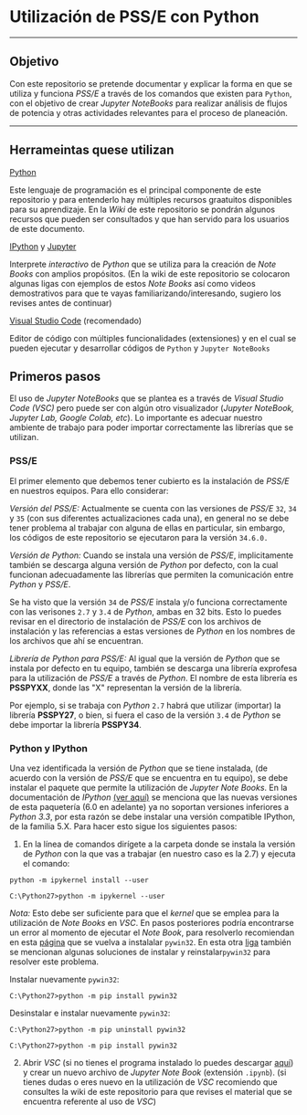 # Utilización de PSS/E con Python

---

## Objetivo

Con este repositorio se pretende documentar y explicar la forma en que se utiliza y funciona *PSS/E* a través de los comandos que existen para `Python`, con el objetivo de crear *Jupyter NoteBooks* para realizar análisis de flujos de potencia y otras actividades relevantes para el proceso de planeación.   

---

## Herrameintas quese utilizan

[Python](https://www.python.org/) 

Este lenguaje de programación es el principal componente de este repositorio y para entenderlo hay múltiples recursos graatuitos disponibles para su aprendizaje. En la *Wiki* de este repositorio se pondrán algunos recursos que pueden ser consultados y que han servido para los usuarios de este documento.

[IPython](https://ipython.readthedocs.io/en/stable/index.html) y [Jupyter](https://jupyter.org/) 

Interprete *interactivo* de _Python_ que se utiliza para la creación de *Note Books* con amplios propósitos. (En la wiki de este repositorio se colocaron algunas ligas con ejemplos de estos *Note Books* así como videos demostrativos para que te vayas familiarizando/interesando, sugiero los revises antes de continuar)  

[Visual Studio Code](https://code.visualstudio.com/) (recomendado) 

Editor de código con múltiples funcionalidades (extensiones) y en el cual se pueden ejecutar y desarrollar códigos de `Python` y `Jupyter NoteBooks`

## Primeros pasos

El uso de _Jupyter NoteBooks_ que se plantea es a través de *Visual Studio Code (VSC)* pero puede ser con algún otro visualizador (_Jupyter NoteBook, Jupyter Lab, Google Colab, etc_). Lo importante es adecuar nuestro ambiente de trabajo para poder importar correctamente las librerías que se utilizan.

### PSS/E

El primer elemento que debemos tener cubierto es la instalación de _PSS/E_ en nuestros equipos. Para ello considerar:

*Versión del PSS/E:* Actualmente se cuenta con las versiones de _PSS/E_ `32`, `34` y `35` (con sus diferentes actualizaciones cada una), en general no se debe tener problema al trabajar con alguna de ellas en particular, sin embargo, los códigos de este repositorio se ejecutaron para la versión `34.6.0.`

*Versión de Python:* Cuando se instala una versión de _PSS/E_, implicitamente también se descarga alguna versión de _Python_ por defecto, con la cual funcionan adecuadamente las librerías que permiten la comunicación entre _Python_ y _PSS/E_. 

Se ha visto que la versión `34` de _PSS/E_ instala y/o funciona correctamente con las verisones `2.7` y `3.4` de _Python_, ambas en 32 bits. Esto lo puedes revisar en el directorio de instalación de _PSS/E_ con los archivos de instalación y las referencias a estas versiones de _Python_ en los nombres de los archivos que ahí se encuentran.

*Librería de Python para PSS/E:* Al igual que la versión de _Python_ que se instala por defecto en tu equipo, también se descarga una librería exprofesa para la utilización de _PSS/E_ a través de _Python_. El nombre de esta librería es **PSSPYXX**, donde las "X" representan la versión de la librería. 

Por ejemplo, si se trabaja con _Python_ `2.7` habrá que utilizar (importar) la librería **PSSPY27**, o bien, si fuera el caso de la versión `3.4` de _Python_ se debe importar la librería **PSSPY34**. 

### Python y IPython

Una vez identificada la versión de _Python_ que se tiene instalada, (de acuerdo con la versión de _PSS/E_ que se encuentra en tu equipo), se debe instalar el paquete que permite la utilización de _Jupyter Note Books_. En la documentación de _IPython_ [(ver aquí)](https://ipython.readthedocs.io/en/stable/install/kernel_install.html) se menciona que las nuevas versiones de esta paquetería (6.0 en adelante) ya no soportan versiones inferiores a _Python 3.3_, por esta razón se debe instalar una versión compatible IPython, de la familia 5.X. Para hacer esto sigue los siguientes pasos:

1. En la línea de comandos dirígete a la carpeta donde se instala la versión de _Python_ con la que vas a trabajar (en nuestro caso es la 2.7) y ejecuta el comando:

`python -m ipykernel install --user`

```
C:\Python27>python -m ipykernel --user

```

*Nota:* Esto debe ser suficiente para que el _kernel_ que se emplea para la utilización de _Note Books_ en _VSC_. En pasos posteriores podría encontrarse un error al momento de ejecutar el _Note Book_, para resolverlo recomiendan en esta [página](https://github.com/microsoft/vscode-jupyter/wiki/Failure-to-start-kernel-due-to-failures-related-to-win32api-module) que se vuelva a instalalar `pywin32`. En esta otra [liga](https://github.com/jupyter/notebook/issues/4980) también se mencionan algunas soluciones de instalar y reinstalar`pywin32` para resolver este problema.

Instalar nuevamente `pywin32`:

```
C:\Python27>python -m pip install pywin32

```

Desinstalar e instalar nuevamente `pywin32`:

```
C:\Python27>python -m pip uninstall pywin32

C:\Python27>python -m pip install pywin32

```

2. Abrir _VSC_ (si no tienes el programa instalado lo puedes descargar [aquí](https://code.visualstudio.com/docs/?dv=win64user)) y crear un nuevo archivo de _Jupyter Note Book_ (extensión `.ipynb`). (si tienes dudas o eres nuevo en la utilización de _VSC_ recomiendo que consultes la wiki de este repositorio para que revises el material que se encuentra referente al uso de _VSC_)
